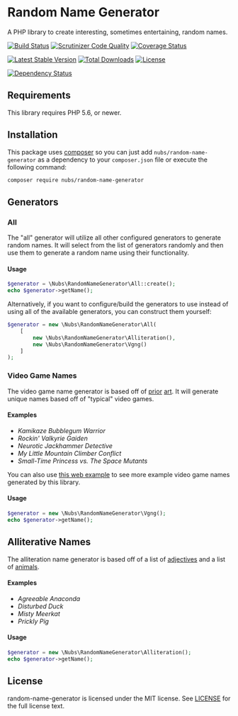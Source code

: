 # Random Name Generator
A PHP library to create interesting, sometimes entertaining, random names.

[![Build Status](http://img.shields.io/travis/nubs/random-name-generator.svg?style=flat)](https://travis-ci.org/nubs/random-name-generator)
[![Scrutinizer Code Quality](http://img.shields.io/scrutinizer/g/nubs/random-name-generator.svg?style=flat)](https://scrutinizer-ci.com/g/nubs/random-name-generator/)
[![Coverage Status](https://coveralls.io/repos/nubs/random-name-generator/badge.svg?branch=master&service=github)](https://coveralls.io/github/nubs/random-name-generator?branch=master)

[![Latest Stable Version](http://img.shields.io/packagist/v/nubs/random-name-generator.svg?style=flat)](https://packagist.org/packages/nubs/random-name-generator)
[![Total Downloads](http://img.shields.io/packagist/dt/nubs/random-name-generator.svg?style=flat)](https://packagist.org/packages/nubs/random-name-generator)
[![License](http://img.shields.io/packagist/l/nubs/random-name-generator.svg?style=flat)](https://packagist.org/packages/nubs/random-name-generator)

[![Dependency Status](https://www.versioneye.com/user/projects/537d561814c15855aa000019/badge.svg?style=flat)](https://www.versioneye.com/user/projects/537d561814c15855aa000019)

## Requirements
This library requires PHP 5.6, or newer.

## Installation
This package uses [composer](https://getcomposer.org) so you can just add
`nubs/random-name-generator` as a dependency to your `composer.json` file or
execute the following command:

```bash
composer require nubs/random-name-generator
```

## Generators

### All
The "all" generator will utilize all other configured generators to generate
random names.  It will select from the list of generators randomly and then
use them to generate a random name using their functionality.

#### Usage
```php
$generator = \Nubs\RandomNameGenerator\All::create();
echo $generator->getName();
```

Alternatively, if you want to configure/build the generators to use instead of
using all of the available generators, you can construct them yourself:

```php
$generator = new \Nubs\RandomNameGenerator\All(
    [
        new \Nubs\RandomNameGenerator\Alliteration(),
        new \Nubs\RandomNameGenerator\Vgng()
    ]
);
```

### Video Game Names
The video game name generator is based off of [prior](http://videogamena.me/)
[art](https://github.com/nullpuppy/vgng).  It will generate unique names based
off of "typical" video games.

#### Examples
* *Kamikaze Bubblegum Warrior*
* *Rockin' Valkyrie Gaiden*
* *Neurotic Jackhammer Detective*
* *My Little Mountain Climber Conflict*
* *Small-Time Princess vs. The Space Mutants*

You can also use [this web example](http://sam.sbat.com/) to see more example
video game names generated by this library.

#### Usage
```php
$generator = new \Nubs\RandomNameGenerator\Vgng();
echo $generator->getName();
```

## Alliterative Names
The alliteration name generator is based off of a list of
[adjectives](http://grammar.yourdictionary.com/parts-of-speech/adjectives/list-of-adjective-words.html)
and a list of [animals](https://animalcorner.co.uk/animals/).

#### Examples
* *Agreeable Anaconda*
* *Disturbed Duck*
* *Misty Meerkat*
* *Prickly Pig*

#### Usage
```php
$generator = new \Nubs\RandomNameGenerator\Alliteration();
echo $generator->getName();
```

## License
random-name-generator is licensed under the MIT license.  See
[LICENSE](LICENSE) for the full license text.
